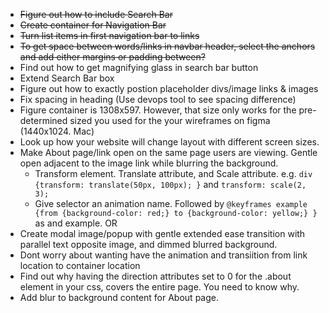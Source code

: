 - ~~Figure out how to include Search Bar~~
- ~~Create container for Navigation Bar~~
- ~~Turn list items in first navigation bar to links~~
- ~~To get space between words/links in navbar header, select the anchors and add either margins or padding between?~~
- Find out how to get magnifying glass in search bar button
- Extend Search Bar box
- Figure out how to exactly postion placeholder divs/image links & images
- Fix spacing in heading (Use devops tool to see spacing difference)
- Figure container is 1308x597. However, that size only works for the pre-determined sized you used for the your wireframes on figma (1440x1024. Mac)
- Look up how your website will change layout with different screen sizes.
- Make About page/link open on the same page users are viewing.  Gentle open adjacent to the image link while blurring the background.
    - Transform element. Translate attribute, and Scale attribute. e.g. `div {transform: translate(50px, 100px); }` and `transform: scale(2, 3);`
    - Give selector an animation name.  Followed by `@keyframes example {from {background-color: red;} to {background-color: yellow;} }` as and example.
OR
- Create modal image/popup with gentle extended ease transition with parallel text opposite image, and dimmed blurred background.
- Dont worry about wanting have the animation and transiition from link location to container location
- Find out why having the direction attributes set to 0 for the .about element in your css, covers the entire page. You need to know why.
- Add blur to background content for About page.
